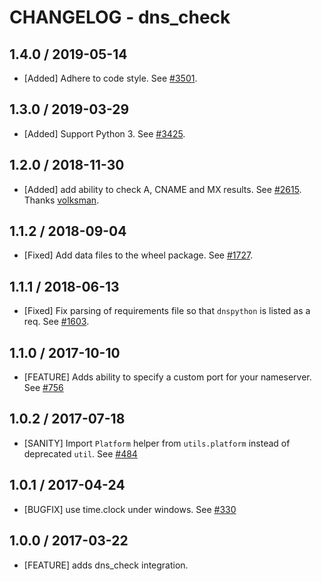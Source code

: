 # CHANGELOG - dns_check

## 1.4.0 / 2019-05-14

* [Added] Adhere to code style. See [#3501](https://github.com/DataDog/integrations-core/pull/3501).

## 1.3.0 / 2019-03-29

* [Added] Support Python 3. See [#3425](https://github.com/DataDog/integrations-core/pull/3425).

## 1.2.0 / 2018-11-30

* [Added] add ability to check A, CNAME and MX results. See [#2615][1]. Thanks [volksman][2].

## 1.1.2 / 2018-09-04

* [Fixed] Add data files to the wheel package. See [#1727][3].

## 1.1.1 / 2018-06-13

* [Fixed] Fix parsing of requirements file so that `dnspython` is listed as a req. See [#1603][4].

## 1.1.0 / 2017-10-10

* [FEATURE] Adds ability to specify a custom port for your nameserver. See [#756][5]

## 1.0.2 / 2017-07-18

* [SANITY] Import `Platform` helper from `utils.platform` instead of deprecated `util`. See [#484][6]

## 1.0.1 / 2017-04-24

* [BUGFIX] use time.clock under windows. See [#330][7]

## 1.0.0 / 2017-03-22

* [FEATURE] adds dns_check integration.

<!--- The following link definition list is generated by PimpMyChangelog --->
[1]: https://github.com/DataDog/integrations-core/pull/2615
[2]: https://github.com/volksman
[3]: https://github.com/DataDog/integrations-core/pull/1727
[4]: https://github.com/DataDog/integrations-core/pull/1603
[5]: https://github.com/DataDog/integrations-core/issues/756
[6]: https://github.com/DataDog/integrations-core/issues/484
[7]: https://github.com/DataDog/integrations-core/issues/330
